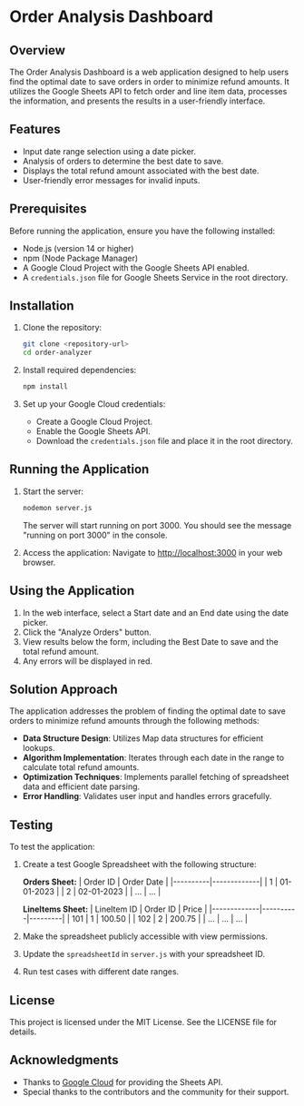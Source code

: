 # Order Analysis Dashboard

## Overview
The Order Analysis Dashboard is a web application designed to help users find the optimal date to save orders in order to minimize refund amounts. It utilizes the Google Sheets API to fetch order and line item data, processes the information, and presents the results in a user-friendly interface.

## Features
- Input date range selection using a date picker.
- Analysis of orders to determine the best date to save.
- Displays the total refund amount associated with the best date.
- User-friendly error messages for invalid inputs.

## Prerequisites
Before running the application, ensure you have the following installed:
- Node.js (version 14 or higher)
- npm (Node Package Manager)
- A Google Cloud Project with the Google Sheets API enabled.
- A `credentials.json` file for Google Sheets Service in the root directory.

## Installation
1. Clone the repository:
   ```bash
   git clone <repository-url>
   cd order-analyzer
   ```

2. Install required dependencies:
   ```bash
   npm install
   ```

3. Set up your Google Cloud credentials:
   - Create a Google Cloud Project.
   - Enable the Google Sheets API.
   - Download the `credentials.json` file and place it in the root directory.

## Running the Application
1. Start the server:
   ```bash
   nodemon server.js
   ```
   The server will start running on port 3000. You should see the message "running on port 3000" in the console.

2. Access the application:
   Navigate to [http://localhost:3000](http://localhost:3000) in your web browser.

## Using the Application
1. In the web interface, select a Start date and an End date using the date picker.
2. Click the "Analyze Orders" button.
3. View results below the form, including the Best Date to save and the total refund amount.
4. Any errors will be displayed in red.

## Solution Approach
The application addresses the problem of finding the optimal date to save orders to minimize refund amounts through the following methods:
- **Data Structure Design**: Utilizes Map data structures for efficient lookups.
- **Algorithm Implementation**: Iterates through each date in the range to calculate total refund amounts.
- **Optimization Techniques**: Implements parallel fetching of spreadsheet data and efficient date parsing.
- **Error Handling**: Validates user input and handles errors gracefully.

## Testing
To test the application:
1. Create a test Google Spreadsheet with the following structure:

   **Orders Sheet:**
   | Order ID | Order Date  |
   |----------|-------------|
   | 1        | 01-01-2023  |
   | 2        | 02-01-2023  |
   | ...      | ...         |

   **LineItems Sheet:**
   | LineItem ID | Order ID | Price   |
   |-------------|----------|---------|
   | 101         | 1        | 100.50  |
   | 102         | 2        | 200.75  |
   | ...         | ...      | ...     |

2. Make the spreadsheet publicly accessible with view permissions.
3. Update the `spreadsheetId` in `server.js` with your spreadsheet ID.
4. Run test cases with different date ranges.

## License
This project is licensed under the MIT License. See the LICENSE file for details.

## Acknowledgments
- Thanks to [Google Cloud](https://cloud.google.com/) for providing the Sheets API.
- Special thanks to the contributors and the community for their support.